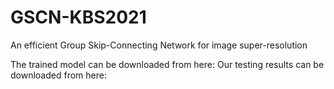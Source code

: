 # GSCN-KBS2021
An efficient Group Skip-Connecting Network for image super-resolution

The trained model can be downloaded from here:
Our testing results can be downloaded from here:
